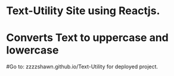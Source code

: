 # Text-Utility Site using Reactjs.
# Converts Text to uppercase and lowercase

#Go to: zzzzshawn.github.io/Text-Utility  for deployed project.
